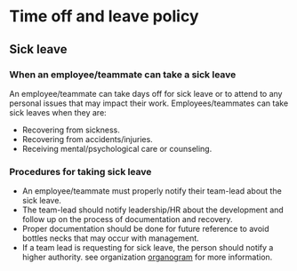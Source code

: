 # Time off and leave policy
## Sick leave
### When an employee/teammate can take a sick leave
An employee/teammate can take days off for sick leave or to attend to any personal issues that may impact their work. Employees/teammates can take sick leaves when they are:
- Recovering from sickness.
- Recovering from accidents/injuries.
- Receiving mental/psychological care or counseling.

### Procedures for taking sick leave
- An employee/teammate must properly notify their team-lead about the sick leave.
- The team-lead should notify leadership/HR about the development and follow up on the process of documentation and recovery.
- Proper documentation should be done for future reference to avoid bottles necks that may occur with management.
- If a team lead is requesting for sick leave, the person should notify a higher authority. see organization [organogram](organisational%20structure/organisational-structure.md) for more information.